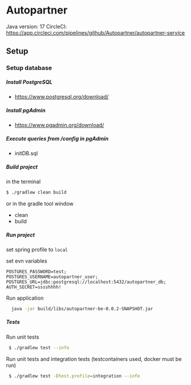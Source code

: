 # Autopartner
Java version: 17
CircleCI: https://app.circleci.com/pipelines/github/Autopartner/autopartner-service

## Setup

### Setup database

##### Install PostgreSQL

- https://www.postgresql.org/download/

##### Install pgAdmin

- https://www.pgadmin.org/download/

##### Execute queries from /config in pgAdmin

- initDB.sql

##### Build project

in the terminal

  ```bash
  $ ./gradlew clean build
  ```

or in the gradle tool window

- clean
- build

##### Run project

set spring profile to `local`

set evn variables

```dotenv
POSTGRES_PASSWORD=test;
POSTGRES_USERNAME=autopartner_user;
POSTGRES_URL=jdbc:postgresql://localhost:5432/autopartner_db;
AUTH_SECRET=sssshhhh!
```

Run application

```bash
  java -jar build/libs/autopartner-be-0.0.2-SNAPSHOT.jar
```

##### Tests

Run unit tests

```bash
 $ ./gradlew test --info
```

Run unit tests and integration tests (testcontainers used, docker must be run)

```bash
 $ ./gradlew test -Dtest.profile=integration --info
```
